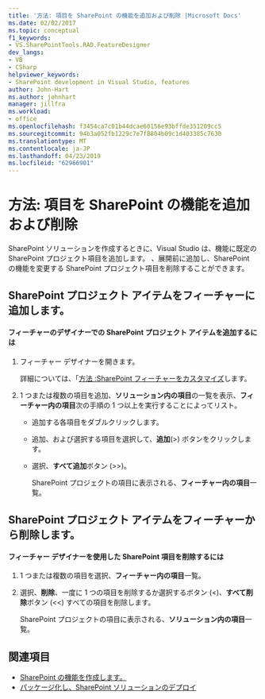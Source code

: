 ```yaml
---
title: '方法: 項目を SharePoint の機能を追加および削除 |Microsoft Docs'
ms.date: 02/02/2017
ms.topic: conceptual
f1_keywords:
- VS.SharePointTools.RAD.FeatureDesigner
dev_langs:
- VB
- CSharp
helpviewer_keywords:
- SharePoint development in Visual Studio, features
author: John-Hart
ms.author: johnhart
manager: jillfra
ms.workload:
- office
ms.openlocfilehash: f3454ca7c01b44dcae60156e93bffde351209cc5
ms.sourcegitcommit: 94b3a052fb1229c7e7f8804b09c1d403385c7630
ms.translationtype: MT
ms.contentlocale: ja-JP
ms.lasthandoff: 04/23/2019
ms.locfileid: "62966901"
---
```

# <a name="how-to-add-and-remove-items-to-sharepoint-features"></a>方法: 項目を SharePoint の機能を追加および削除
  SharePoint ソリューションを作成するときに、Visual Studio は、機能に既定の SharePoint プロジェクト項目を追加します。 、展開前に追加し、SharePoint の機能を変更する SharePoint プロジェクト項目を削除することができます。

## <a name="add-sharepoint-project-items-to-a-feature"></a>SharePoint プロジェクト アイテムをフィーチャーに追加します。

#### <a name="to-add-sharepoint-project-items-with-the-feature-designer"></a>フィーチャーのデザイナーでの SharePoint プロジェクト アイテムを追加するには

1. フィーチャー デザイナーを開きます。

    詳細については、「[方法 :SharePoint フィーチャーをカスタマイズ](../sharepoint/how-to-customize-a-sharepoint-feature.md)します。

2. 1 つまたは複数の項目を追加、**ソリューション内の項目**の一覧を表示、**フィーチャー内の項目**次の手順の 1 つ以上を実行することによってリスト。

   - 追加する各項目をダブルクリックします。

   - 追加、および選択する項目を選択して、**追加**(>) ボタンをクリックします。

   - 選択、**すべて追加**ボタン (>>)。

     SharePoint プロジェクトの項目に表示される、**フィーチャー内の項目**一覧。

## <a name="remove-sharepoint-project-items-from-a-feature"></a>SharePoint プロジェクト アイテムをフィーチャーから削除します。

#### <a name="to-remove-sharepoint-items-with-the-feature-designer"></a>フィーチャー デザイナーを使用した SharePoint 項目を削除するには

1. 1 つまたは複数の項目を選択、**フィーチャー内の項目**一覧。

2. 選択、**削除**、一度に 1 つの項目を削除するか選択するボタン (<)、**すべて削除**ボタン (<<) すべての項目を削除します。

     SharePoint プロジェクトの項目に表示される、**ソリューション内の項目**一覧。

## <a name="see-also"></a>関連項目
- [SharePoint の機能を作成します。](../sharepoint/creating-sharepoint-features.md)
- [パッケージ化し、SharePoint ソリューションのデプロイ](../sharepoint/packaging-and-deploying-sharepoint-solutions.md)
